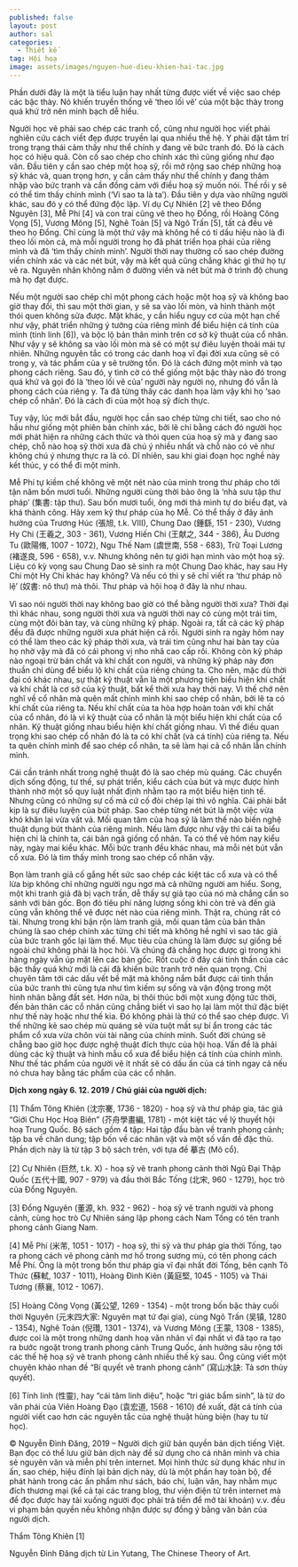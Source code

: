 ```yaml
---
published: false
layout: post
author: sal
categories:
  - Thiết kế
tag: Hội hoạ
image: assets/images/nguyen-hue-dieu-khien-hai-tac.jpg
---
```

Phần dưới đây là một là tiểu luận hay nhất từng được viết về việc sao chép các bậc thày. Nó khiến truyền thống vẽ ‘theo lối vẽ’ của một bậc thày trong quá khứ trở nên minh bạch dễ hiểu.

Người học vẽ phải sao chép các tranh cổ, cũng như người học viết phải nghiên cứu cách viết đẹp được truyền lại qua nhiều thế hệ. Y phải đặt tâm trí trong trạng thái cảm thấy như thể chính y đang vẽ bức tranh đó. Đó là cách học có hiệu quả. Còn cố sao chép cho chính xác thì cũng giống như đạo văn. Đầu tiên y cần sao chép một hoạ sỹ, rồi mở rộng sao chép những hoạ sỹ khác và, quan trọng hơn, y cần cảm thấy như thể chính y đang thâm nhập vào bức tranh và cần đồng cảm với điều hoạ sỹ muốn nói. Thế rồi y sẽ có thể tìm thấy chính mình (‘Vì sao ta là ta’). Đầu tiên y dựa vào những người khác, sau đó y có thể đứng độc lập. Ví dụ Cự Nhiên [2] vẽ theo Đổng Nguyên [3], Mễ Phí [4] và con trai cũng vẽ theo họ Đổng, rồi Hoàng Công Vọng [5], Vương Mông [5], Nghê Toản [5] và Ngô Trấn [5], tất cả đều vẽ theo họ Đổng.  Chỉ cùng là một thứ vậy mà không hề có tí dấu hiệu nào là đi theo lối mòn cả, mà mỗi người trong họ đã phát triển họa phái của riêng mình và đã ‘tìm thấy chính mình’. Người thời nay thường cố sao chép đường viền chính xác và các nét bút, vậy mà kết quả cũng chẳng khác gì thứ họ tự vẽ ra. Nguyên nhân không nằm ở đường viền và nét bút mà ở trình độ chung mà họ đạt được.

Nếu một người sao chép chỉ một phong cách hoặc một hoạ sỹ và không bao giờ thay đổi, thì sau một thời gian, y sẽ sa vào lối mòn, và hình thành một thói quen không sửa được. Mặt khác, y cần hiểu nguy cơ của một hạn chế như vậy, phát triển những ý tưởng của riêng mình để biểu hiện cá tính của mình (tính linh [6]), và bộc lộ bản thân mình trên cơ sở kỹ thuật của cổ nhân. Như vậy y sẽ không sa vào lối mòn mà sẽ có một sự điêu luyện thoải mái tự nhiên. Những nguyên tắc có trong các danh hoạ vĩ đại đời xưa cũng sẽ có trong y, và tác phẩm của y sẽ trường tồn. Đó là cách đứng một mình và tạo phong cách riêng. Sau đó, y tình cờ có thể giống một bậc thày nào đó trong quá khứ và gọi đó là ‘theo lối vẽ của’ người này người nọ, nhưng đó vẫn là phong cách của riêng y. Ta đã từng thấy các danh họa làm vậy khi họ ‘sao chép cổ nhân’. Đó là cách đi của một hoạ sỹ đích thực.

Tuy vậy, lúc mới bắt đầu, người học cần sao chép từng chi tiết, sao cho nó hầu như giống một phiên bản chính xác, bởi lẽ chỉ bằng cách đó người học mới phát hiện ra những cách thức và thói quen của hoạ sỹ mà y đang sao chép, chỗ nào hoạ sỹ thời xưa đã chú ý nhiều nhất và chỗ nào có vẻ như không chú ý nhưng thực ra là có. Dĩ nhiên, sau khi giai đoạn học nghề này kết thúc, y có thể đi một mình.

Mễ Phí tự kiềm chế không vẽ một nét nào của mình trong thư pháp cho tới tận năm bốn mươi tuổi. Những người cùng thời bảo ông là ‘nhà sưu tập thư pháp’ (集書: tập thư). Sau bốn mươi tuổi, ông mới thả mình tự do biểu đạt, và khá thành công. Hãy xem kỹ thư pháp của họ Mễ. Có thể thấy ở đây ảnh hưởng của Trương Húc (張旭, t.k. VIII), Chung Dao (鍾繇, 151 - 230), Vương Hy Chi (王羲之, 303 - 361), Vương Hiến Chi (王献之, 344 - 386), Âu Dương Tu (歐陽脩, 1007 - 1072), Ngu Thế Nam (虞世南, 558 - 683), Trữ Toại Lương (褚遂良, 596 - 658), v.v. Nhưng không nên tự giới hạn mình vào một hoạ sỹ. Liệu có kỳ vọng sau Chung Dao sẽ sinh ra một Chung Dao khác, hay sau Hy Chi một Hy Chi khác hay không? Và nếu có thì y sẽ chỉ viết ra ‘thư pháp nô lệ’ (奴書: nô thư) mà thôi. Thư pháp và hội hoạ ở đây là như nhau.

Vì sao nói người thời nay không bao giờ có thể bằng người thời xưa? Thời đại thì khác nhau, song người thời xưa và người thời nay có cùng một trái tim, cùng một đôi bàn tay, và cùng những kỹ pháp. Ngoài ra, tất cả các kỹ pháp đều đã được những người xưa phát hiện cả rồi. Người sinh ra ngày hôm nay có thể làm theo các kỹ pháp thời xưa, và trái tim cũng như hai bàn tay của họ nhờ vậy mà đã có cái phong vị nho nhã cao cấp rồi. Không còn kỹ pháp nào  ngoại trừ bản chất và khí chất con người, và những kỹ pháp này đơn thuần chỉ dùng để biểu lộ khí chất của riêng chúng ta. Cho nên, mặc dù thời đại có khác nhau, sự thật kỹ thuật vẫn là một phương tiện biểu hiện khí chất và khí chất là cơ sở của kỹ thuật, bất kể thời xưa hay thời nay. Vì thế chớ nên nghĩ về cổ nhân mà quên mất chính mình khi sao chép cổ nhân, bởi lẽ ta có khí chất của riêng ta. Nếu khí chất của ta hòa hợp hoàn toàn với khí chất của cổ nhân, đó là vì kỹ thuật của cổ nhân là một biểu hiện khí chất của cổ nhân. Kỹ thuật giống nhau biểu hiện khí chất giống nhau.
Vì thế điều quan trọng khi sao chép cổ nhân đó là ta có khí chất (và cá tính) của riêng ta. Nếu ta quên chính mình để sao chép cổ nhân, ta sẽ làm hại cả cổ nhân lẫn chính mình.

Cái cần tránh nhất trong nghệ thuật đó là sao chép mù quáng. Các chuyển dịch sống động, tư thế, sự phát triển, kiểu cách của bút và mực được hình thành nhờ một số quy luật nhất định nhằm tạo ra một biểu hiện tinh tế. Nhưng cũng có những sự cố mà cứ cố đòi chép lại thì vô nghĩa. Cái phải bắt kịp là sự điêu luyện của bút pháp. Sao chép từng nét bút là một việc vừa khó khăn lại vừa vất vả. Mối quan tâm của hoạ sỹ là làm thế nào biến nghệ thuật dụng bút thành của riêng mình. Nếu làm được như vậy thì cái ta biểu hiện chỉ là chính ta, cái bản ngã giống cổ nhân. Ta có thể vẽ hôm nay kiểu này, ngày mai kiểu khác. Mỗi bức tranh đều khác nhau, mà mỗi nét bút vẫn cổ xưa. Đó là tìm thấy mình trong sao chép cổ nhân vậy.

Bọn làm tranh giả cố gắng hết sức sao chép các kiệt tác cổ xưa và có thể lừa bịp không chỉ những người ngu ngơ mà cả những người am hiểu. Song, một khi tranh giả đã bị vạch trần, dễ thấy sự giả tạo của nó mà chẳng cần so sánh với bản gốc. Bọn đó tiêu phí năng lượng sống khi còn trẻ và đến già cũng vẫn không thể vẽ được nét nào của riêng mình. Thật ra, chúng rất có tài. Nhưng trong khi bận rộn làm tranh giả, mối quan tâm của bản thân chúng là sao chép chính xác từng chi tiết mà không hề nghĩ vì sao tác giả của bức tranh gốc lại làm thế. Mục tiêu của chúng là làm được sự giống bề ngoài chứ không phải là học hỏi. Và chúng đã chẳng học được gì trong khi hàng ngày vẫn úp mặt lên các bản gốc. Rốt cuộc ở đây cái tinh thần của các bậc thầy quá khứ mới là cái đã khiến bức tranh trở nên quan trọng. Chỉ chuyên tâm tới các dấu vết bề mặt mà không nắm bắt được cái tinh thần của bức tranh thì cũng tựa như tìm kiếm sự sống và vận động trong một hình nhân bằng đất sét. Hơn nữa, bị thôi thúc bởi một xung động tức thời, đến bản thân các cổ nhân cũng chẳng biết vì sao họ lại làm một thứ đặc biệt như thế này hoặc như thế kia. Đó không phải là thứ có thể sao chép được. Vì thế những kẻ sao chép mù quáng sẽ vừa tuột mất sự bí ẩn trong các tác phẩm cổ xưa vừa chôn vùi tài năng của chính mình. Suốt đời chúng sẽ chẳng bao giờ học được nghệ thuật đích thực của hội hoạ. Vấn đề là phải dùng các kỹ thuật và hình mẫu cổ xưa để biểu hiện cá tính của chính mình. Như thế tác phẩm của người vẽ ít nhất sẽ có dấu ấn của cá tính ngay cả nếu nó chưa hay bằng tác phẩm của các cổ nhân.

**Dịch xong ngày 6. 12. 2019 / Chú giải của người dịch:**

[1] Thẩm Tông Khiên (沈宗騫, 1736 - 1820) - hoạ sỹ và thư pháp gia, tác giả “Giới Chu Học Hoạ Biên” (芥舟學畫編, 1781)  - một kiệt tác về lý thuyết hội hoạ Trung Quốc. Bộ sách gồm 4 tập: Hai tập đầu bàn về tranh phong cảnh; tập ba về chân dung; tập bốn về các nhân vật và một số vấn đề đặc thù. Phần dịch này là từ tập 3 bộ sách trên, với tựa đề 摹古 (Mô cổ).

[2] Cự Nhiên (巨然, t.k. X) - hoạ sỹ vẽ tranh phong cảnh thời Ngũ Đại Thập Quốc (五代十國, 907 - 979) và đầu thời Bắc Tống (北宋, 960 - 1279), học trò của Đổng Nguyên.

[3] Đổng Nguyên (董源, kh. 932 - 962) - hoạ sỹ vẽ tranh người và phong cảnh, cùng học trò Cự Nhiên sáng lập phong cách Nam Tống có tên tranh phong cảnh Giang Nam.

[4] Mễ Phí (米芾, 1051 - 1017) - hoạ sỹ, thi sỹ và thư pháp gia thời Tống, tạo ra phong cách vẽ phong cảnh mơ hồ trong sương mù, có tên phong cách Mễ Phí. Ông là một trong bốn thư pháp gia vĩ đại nhất đời Tống, bên cạnh Tô Thức (蘇軾, 1037 - 1011), Hoàng Đình Kiên (黃庭堅, 1045 - 1105) và Thái Tương (蔡襄, 1012 - 1067).

[5] Hoàng Công Vọng (黃公望, 1269 - 1354) - một trong bốn bậc thày cuối thời Nguyên (元末四大家: Nguyên mạt tứ đại gia), cùng Ngô Trấn (吴镇, 1280 - 1354), Nghê Toản (倪瓚, 1301 - 1374), và Vương Mông (王蒙, 1308 - 1385), được coi là một trong những danh hoạ văn nhân vĩ đại nhất vì đã tạo ra tạo ra bước ngoặt trong tranh phong cảnh Trung Quốc, ảnh hưởng sâu rộng tới các thế hệ hoạ sỹ vẽ tranh phong cảnh nhiều thế kỷ sau. Ông cũng viết một chuyên khảo nhan đề “Bí quyết vẽ tranh phong cảnh” (寫山水訣: Tả sơn thủy quyết). 

[6] Tính linh (性靈), hay “cái tâm linh diệu”, hoặc “tri giác bẩm sinh”, là từ do văn phái của Viên Hoàng Đạo (袁宏道, 1568 - 1610) đề xuất, đặt cá tính của người viết cao hơn các nguyên tắc của nghệ thuật hùng biện (hay tu từ học). 

© Nguyễn Đình Đăng, 2019 – Người dịch giữ bản quyền bản dịch tiếng Việt. Bạn đọc có thể lưu giữ bản dịch này để sử dụng cho cá nhân mình và chia sẻ nguyên văn và miễn phí trên internet. Mọi hình thức sử dụng khác như in ấn, sao chép, hiệu đính lại bản dịch này, dù là một phần hay toàn bộ, để phát hành trong các ấn phẩm như sách, báo chí, luận văn, hay nhằm mục đích thương mại (kể cả tại các trang blog, thư viện điện tử trên internet mà để đọc được hay tải xuống người đọc phải trả tiền để mở tài khoản) v.v. đều vi phạm bản quyền nếu không nhận được sự đồng ý bằng văn bản của người dịch.

Thẩm Tông Khiên [1]

Nguyễn Đình Đăng dịch từ Lin Yutang, The Chinese Theory of Art.